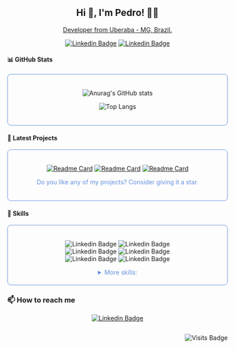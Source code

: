 
<h2 align="center">Hi 👋,  I'm Pedro! 👨‍💻</h2>

<div align="center">

[Developer from Uberaba - MG, Brazil.](https://www.linkedin.com/in/pedro-santos-2a4056163/)

[![Linkedin Badge](https://img.shields.io/badge/-LinkedIn-blue?style=flat&logo=Linkedin&logoColor=white&link=https://www.linkedin.com/in/fagnerpsantos/)](https://www.linkedin.com/in/pedro-santos-2a4056163)
[![Linkedin Badge](https://img.shields.io/badge/-Instagram-ED4956?style=flat&logo=Instagram&logoColor=white&link=https://www.linkedin.com/in/fagnerpsantos/)](https://www.instagram.com/pedrohenry_101/)

</div>

#### 📊 GitHub Stats

<div align="center" style="border: 1px solid #6390DD;padding: 20px; border-radius: 8px ">

![Anurag's GitHub stats](https://github-readme-stats.vercel.app/api?username=PedroHenry-Santos&count_private=true&show_icons=true&theme=tokyonight)

![Top Langs](https://github-readme-stats.vercel.app/api/top-langs/?username=anuraghazra&layout=compact&theme=tokyonight&count_private=true&show_icons=true)

</div>

#### :paperclip: Latest Projects

<div align="center" style="border: 1px solid #6390DD;padding: 20px; border-radius: 8px ">

[![Readme Card](https://github-readme-stats.vercel.app/api/pin/?username=PedroHenry-Santos&repo=letmeask&theme=tokyonight)](https://github.com/PedroHenry-Santos/Letmeask)
[![Readme Card](https://github-readme-stats.vercel.app/api/pin/?username=PedroHenry-Santos&repo=podcastr&theme=tokyonight)](https://github.com/PedroHenry-Santos/Podcastr)
[![Readme Card](https://github-readme-stats.vercel.app/api/pin/?username=PedroHenry-Santos&repo=AluraQuiz-TW3&theme=tokyonight)](https://github.com/PedroHenry-Santos/AluraQuiz-TW3)

<p style="font-size: 14px; color: #6390DD">Do you like any of my projects? Consider giving it a star.</p>
</div>

#### 🧰 Skills

<div style="border: 1px solid #6390DD;padding: 20px 100px; border-radius: 8px ">

<div align="center">

![Linkedin Badge](https://img.shields.io/badge/-JavaScript-EAD41C?style=flat&logo=Javascript&logoColor=black)
![Linkedin Badge](https://img.shields.io/badge/-ReactJS-5FD4E1?style=flat&logo=react&logoColor=blue)
![Linkedin Badge](https://img.shields.io/badge/-NextJS-000000?style=flat&logo=next.js&logoColor=white)
![Linkedin Badge](https://img.shields.io/badge/-TypeScript-3178C7?style=flat&logo=typescript&logoColor=white)
![Linkedin Badge](https://img.shields.io/badge/-Python-3E7BAC?style=flat&logo=Python&logoColor=white)
![Linkedin Badge](https://img.shields.io/badge/-PostgreSQL-336791?style=flat&logo=postgresql&logoColor=white)

</div>

<details close align="center"  >
<summary style="color: #6390DD">More skills:</summary>

![Linkedin Badge](https://img.shields.io/badge/-NodeJS-1C6E00?style=flat&logo=node.js&logoColor=white)
![Linkedin Badge](https://img.shields.io/badge/-Linux-000000?style=flat&logo=Linux&logoColor=white)
![Linkedin Badge](https://img.shields.io/badge/-C--ANSI-808080?style=flat&logo=C&logoColor=white)
![Linkedin Badge](https://img.shields.io/badge/-Docker-163F8C?style=flat&logo=Docker&logoColor=white)
![Linkedin Badge](https://img.shields.io/badge/-Redis-A51F17?style=flat&logo=Redis&logoColor=white)
![Linkedin Badge](https://img.shields.io/badge/-Express-000000?style=flat&logo=Express&logoColor=white)
![Linkedin Badge](https://img.shields.io/badge/-Firebase-2D73E8?style=flat&logo=Firebase&logoColor=FACB30)

<div style="height: 1px; background: #D0D0D0; margin-bottom: 20px"></div>

![Linkedin Badge](https://img.shields.io/badge/-CSS3-3492CB?style=flat&logo=CSS3&logoColor=white)
![Linkedin Badge](https://img.shields.io/badge/-HTML5-F55722?style=flat&logo=HTML5&logoColor=white)
![Linkedin Badge](https://img.shields.io/badge/-Sass-BF4081?style=flat&logo=SASS&logoColor=white)
![Linkedin Badge](https://img.shields.io/badge/-Styled--components-3B3B3B?style=flat&logo=styled-components&logoColor=CB74BC)
![Linkedin Badge](https://img.shields.io/badge/-Framer--motion-B70DFF?style=flat&logo=SASS&logoColor=white)
![Linkedin Badge](https://img.shields.io/badge/-Lottie-43D1C1?style=flat&logo=Airbnb&logoColor=white)

<div style="height: 1px; background: #D0D0D0; margin-bottom: 20px"></div>

![Linkedin Badge](https://img.shields.io/badge/-ESLint-614BCA?style=flat&logo=ESLint&logoColor=white)
![Linkedin Badge](https://img.shields.io/badge/-Prettier-C596C7?style=flat&logo=Prettier&logoColor=white)
![Linkedin Badge](https://img.shields.io/badge/-Editor--config-E0EFEF?style=flat&logo=EditorConfig&logoColor=black)
![Linkedin Badge](https://img.shields.io/badge/-semantic--release-2F70D7?style=flat&logo=semantic-release&logoColor=white)

<div style="height: 1px; background: #D0D0D0; margin-bottom: 20px"></div>

![Linkedin Badge](https://img.shields.io/badge/-NPM-D32D1C?style=flat&logo=npm&logoColor=white)
![Linkedin Badge](https://img.shields.io/badge/-YARN-2F8EBB?style=flat&logo=yarn&logoColor=white)

<div style="height: 1px; background: #D0D0D0; margin-bottom: 20px"></div>

![Linkedin Badge](https://img.shields.io/badge/-Figma-EA4C1D?style=flat&logo=figma&logoColor=white)
![Linkedin Badge](https://img.shields.io/badge/-Adob--Illustrator-F47C17?style=flat&logo=Adobe-Illustrator&logoColor=white)
![Linkedin Badge](https://img.shields.io/badge/-Adobe--Afte--Effects-050058?style=flat&logo=Adobe-After-Effects&logoColor=white)

<div style="height: 1px; background: #D0D0D0; margin-bottom: 20px"></div>

![Linkedin Badge](https://img.shields.io/badge/-Insomnia-5800CF?style=flat&logo=Insomnia&logoColor=white)
![Linkedin Badge](https://img.shields.io/badge/-VSCode-2B7ACB?style=flat&logo=Visual-Studio-Code&logoColor=white)

<div style="height: 1px; background: #D0D0D0; margin-bottom: 20px"></div>

![Linkedin Badge](https://img.shields.io/badge/-Git-F54D27?style=flat&logo=Git&logoColor=white)
![Linkedin Badge](https://img.shields.io/badge/-GitHub-1B1F23?style=flat&logo=GitHub&logoColor=white)

<div style="height: 1px; background: #D0D0D0; margin-bottom: 20px"></div>

![Linkedin Badge](https://img.shields.io/badge/-Notion-000000?style=flat&logo=Notion&logoColor=white)
![Linkedin Badge](https://img.shields.io/badge/-Trello-2965DF?style=flat&logo=Trello&logoColor=white)

</details>  

</div>

### :mailbox: How to reach me

<div align="center">



[![Linkedin Badge](https://img.shields.io/badge/Email-Pedro%20Santos-red?style=social&logo=gmail&logoColor=red)](https://malito:pedrohenry.viana@gmail.com/)

</div>

<div style="float: right;">

![Visits Badge](https://badges.pufler.dev/visits/Pedrohenry-Santos/PedroHenry-Santos)

</div>



